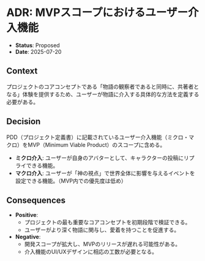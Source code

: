 # ADR: MVPスコープにおけるユーザー介入機能

- **Status**: Proposed
- **Date**: 2025-07-20

## Context

プロジェクトのコアコンセプトである「物語の観察者であると同時に、共著者となる」体験を提供するため、ユーザーが物語に介入する具体的な方法を定義する必要がある。

## Decision

PDD（プロジェクト定義書）に記載されているユーザー介入機能（ミクロ・マクロ）をMVP（Minimum Viable Product）のスコープに含める。

- **ミクロ介入**: ユーザーが自身のアバターとして、キャラクターの投稿にリプライできる機能。
- **マクロ介入**: ユーザーが「神の視点」で世界全体に影響を与えるイベントを設定できる機能。（MVP内での優先度は低め）

## Consequences

- **Positive**:
    - プロジェクトの最も重要なコアコンセプトを初期段階で検証できる。
    - ユーザーがより深く物語に関与し、愛着を持つことを促進する。
- **Negative**:
    - 開発スコープが拡大し、MVPのリリースが遅れる可能性がある。
    - 介入機能のUI/UXデザインに相応の工数が必要となる。

